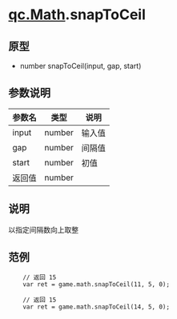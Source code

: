 # [qc.Math](README.md).snapToCeil

## 原型
* number snapToCeil(input, gap, start)

## 参数说明
| 参数名 | 类型 | 说明 |
| ------------- | ------------- | -------------|
| input | number | 输入值 |
| gap | number | 间隔值 |
| start | number | 初值 |
| 返回值 | number |  |

## 说明
以指定间隔数向上取整

## 范例
````
    // 返回 15
    var ret = game.math.snapToCeil(11, 5, 0);

    // 返回 15
    var ret = game.math.snapToCeil(14, 5, 0);
````
